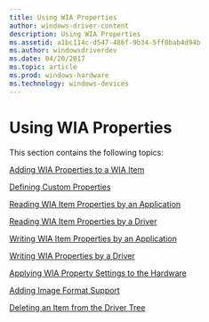 ```yaml
---
title: Using WIA Properties
author: windows-driver-content
description: Using WIA Properties
ms.assetid: a1bc114c-d547-486f-9b34-5ff0bab4d94b
ms.author: windowsdriverdev
ms.date: 04/20/2017
ms.topic: article
ms.prod: windows-hardware
ms.technology: windows-devices
---
```


# Using WIA Properties





This section contains the following topics:

[Adding WIA Properties to a WIA Item](adding-wia-properties-to-a-wia-item.md)

[Defining Custom Properties](defining-custom-properties.md)

[Reading WIA Item Properties by an Application](reading-wia-item-properties-by-an-application.md)

[Reading WIA Item Properties by a Driver](reading-wia-item-properties-by-a-driver.md)

[Writing WIA Item Properties by an Application](writing-wia-item-properties-by-an-application.md)

[Writing WIA Properties by a Driver](writing-wia-properties-by-a-driver.md)

[Applying WIA Property Settings to the Hardware](applying-wia-property-settings-to-the-hardware.md)

[Adding Image Format Support](adding-image-format-support.md)

[Deleting an Item from the Driver Tree](deleting-an-item-from-the-driver-tree.md)

 

 





